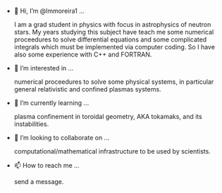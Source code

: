 - 👋 Hi, I’m @lmmoreira1 ...

  I am a grad student in physics with focus in astrophysics of neutron stars. My years studying this subject
  have teach me some numerical proceedures to solve differential equations and some complicated integrals which
  must be implemented via computer coding. So I have also some experience with C++ and FORTRAN.

- 👀 I’m interested in ...

  numerical proceedures to solve some physical systems, in particular general relativistic and confined plasmas systems.
  
 
- 🌱 I’m currently learning ...

  plasma confinement in toroidal geometry, AKA tokamaks, and its instabilities.

- 💞️ I’m looking to collaborate on ...

  computational/mathematical infrastructure to be used by scientists.


- 📫 How to reach me ...

  send a message.

<!---
lmmoreira1/lmmoreira1 is a ✨ special ✨ repository because its `README.md` (this file) appears on your GitHub profile.
You can click the Preview link to take a look at your changes.
--->
